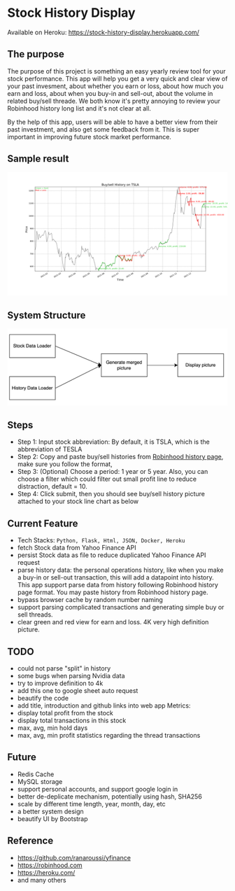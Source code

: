 # Stock History Display

Available on Heroku: https://stock-history-display.herokuapp.com/

## The purpose
The purpose of this project is something an easy yearly review tool for your stock performance. This app will help you get a very quick and clear view of your past invesment, about whether you earn or loss, about how much you earn and loss, about when you buy-in and sell-out, about the volume in related buy/sell threade. We both know it's pretty annoying to review your Robinhood history long list and it's not clear at all.

By the help of this app, users will be able to have a better view from their past investment, and also get some feedback from it. This is super important in improving future stock market performance. 

## Sample result
![](static/TSLA_1y_result.png)

## System Structure
![](static/sd.png)

## Steps
- Step 1: Input stock abbreviation: By default, it is TSLA, which is the abbreviation of TESLA
- Step 2: Copy and paste buy/sell histories from [Robinhood history page](https://robinhood.com/history/e39ed23a-7bd1-4587-b060-71988d9ef483), make sure you follow the format, 
- Step 3: (Optional) Choose a period: 1 year or 5 year. Also, you can choose a filter which could filter out small profit line to reduce distraction, default = 10.
- Step 4: Click submit, then you should see buy/sell history picture attached to your stock line chart as below

## Current Feature
- Tech Stacks: `Python, Flask, Html, JSON, Docker, Heroku`
- fetch Stock data from Yahoo Finance API
- persist Stock data as file to reduce duplicated Yahoo Finance API request 
- parse history data: the personal operations history, like when you make a buy-in or sell-out transaction, this will add a datapoint into history. This app support parse data from history following Robinhood history page format. You may paste history from Robinhood history page.
- bypass browser cache by random number naming
- support parsing complicated transactions and generating simple buy or sell threads. 
- clear green and red view for earn and loss. 4K very high definition picture.

## TODO
- could not parse "split" in history
- some bugs when parsing Nvidia data
- try to improve definition to 4k
- add this one to google sheet auto request
- beautify the code
- add title, introduction and github links into web app
Metrics:
- display total profit from the stock
- display total transactions in this stock
- max, avg, min hold days
- max, avg, min profit statistics regarding the thread transactions

## Future
- Redis Cache
- MySQL storage
- support personal accounts, and support google login in
- better de-deplicate mechanism, potentially using hash, SHA256
- scale by different time length, year, month, day, etc
- a better system design
- beautify UI by Bootstrap

## Reference
- https://github.com/ranaroussi/yfinance
- https://robinhood.com
- https://heroku.com/
- and many others
